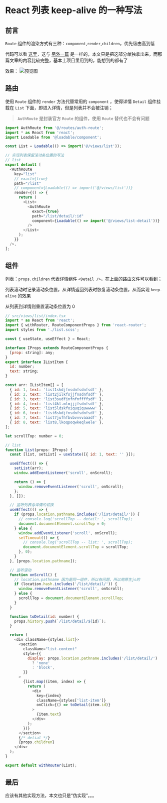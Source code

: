 # React 列表 keep-alive 的一种写法

## 前言

`Route` 组件的渲染方式有三种：`component`,`render`,`children`，优先级由高到低

代码可以看 [这里](https://github.com/zero9527/react-ts-antd-template/tree/master/src/views/list)，这与 [另外一篇](https://juejin.im/post/5d3faa3a5188255d2e32c6e3) 是一样的，本文只是把这部分单独拿出来，而那篇文章的内容比较完整，基本上项目里用到的，能想到的都有了

效果：
![预览图](https://s1.ax1x.com/2020/06/20/NlMFOg.gif)

## 路由

使用 `Route` 组件的 `render` 方法代替常用的 `component` ，使得详情 `Detail` 组件挂载在 `List` 下面，即进入详情，但是列表并不会被注销；

> `AuthRoute` 是封装官方 `Route` 的组件，使用 `Route` 替代也不会有问题

```js
import AuthRoute from '@/routes/auth-route';
import * as React from 'react';
import Loadable from '@loadable/component';

const List = Loadable(() => import('@/views/list'));

// 实现列表保留滚动条位置的写法
// list
export default [
  <AuthRoute
    key="list"
    // exact={true}
    path="/list"
    // component={Loadable(() => import('@/views/list'))}
    render={() => {
      return (
        <List>
          <AuthRoute
            exact={true}
            path="/list/detail/:id"
            component={Loadable(() => import('@/views/list-detail'))}
          />
        </List>
      );
    }}
  />,
];
```

## 组件

列表：`props.children` 代表详情组件 `<Detail />`，在上面的路由文件可以看到；

列表滚动时记录滚动条位置，从详情返回列表时恢复滚动条位置，从而实现 `keep-alive` 的效果

从列表到详情则重置滚动条位置为 0

```js
// src/views/list/index.tsx
import * as React from 'react';
import { withRouter, RouteComponentProps } from 'react-router';
import styles from './list.scss';

const { useState, useEffect } = React;

interface IProps extends RouteComponentProps {
  [prop: string]: any;
}
export interface IListItem {
  id: number;
  text: string;
}

const arr: IListItem[] = [
  { id: 1, text: 'list1skdjfnsdnfsdnfsdf' },
  { id: 2, text: 'list2jilkfsjjfnsdnfsdf' },
  { id: 3, text: 'list3sudfjnfnfnffffsdf' },
  { id: 4, text: 'list4kl.mlmjjjfsdnfsdf' },
  { id: 5, text: 'list5ldskfoiquqiquwwww' },
  { id: 6, text: 'list6skdjfnsdnfsdnfsdf' },
  { id: 7, text: 'list7jufhfbvbvvvvaaadf' },
  { id: 8, text: 'list8,lkoqpoqwkeqlwele' },
];

let scrollTop: number = 0;

// list
function List(props: IProps) {
  const [list, setList] = useState([{ id: 1, text: '' }]);

  useEffect(() => {
    setList(arr);
    window.addEventListener('scroll', onScroll);

    return () => {
      window.removeEventListener('scroll', onScroll);
    };
  }, []);

  // 监听列表与详情的切换
  useEffect(() => {
    if (props.location.pathname.includes('/list/detail/')) {
      // console.log('scrollTop -- detail: ', scrollTop);
      document.documentElement.scrollTop = 0;
    } else {
      window.addEventListener('scroll', onScroll);
      setTimeout(() => {
        // console.log('scrollTop -- list: ', scrollTop);
        document.documentElement.scrollTop = scrollTop;
      }, 0);
    }
  }, [props.location.pathname]);

  // 监听滚动
  function onScroll() {
    // location.pathname 因为是同一组件，所以有问题，所以用原生js的
    if (location.hash.includes('/list/detail/')) {
      window.removeEventListener('scroll', onScroll);
    } else {
      scrollTop = document.documentElement.scrollTop;
    }
  }

  function toDetail(id: number) {
    props.history.push(`/list/detail/${id}`);
  }

  return (
    <div className={styles.list}>
      <section
        className="list-content"
        style={{
          display: props.location.pathname.includes('/list/detail/')
            ? 'none'
            : 'block',
        }}
      >
        {list.map((item, index) => {
          return (
            <div
              key={index}
              className={styles['list-item']}
              onClick={() => toDetail(item.id)}
            >
              {item.text}
            </div>
          );
        })}
      </section>
      {/* detial */}
      {props.children}
    </div>
  );
}

export default withRouter(List);
```

## 最后

应该有其他实现方法，本文也只是“伪实现”。。。
